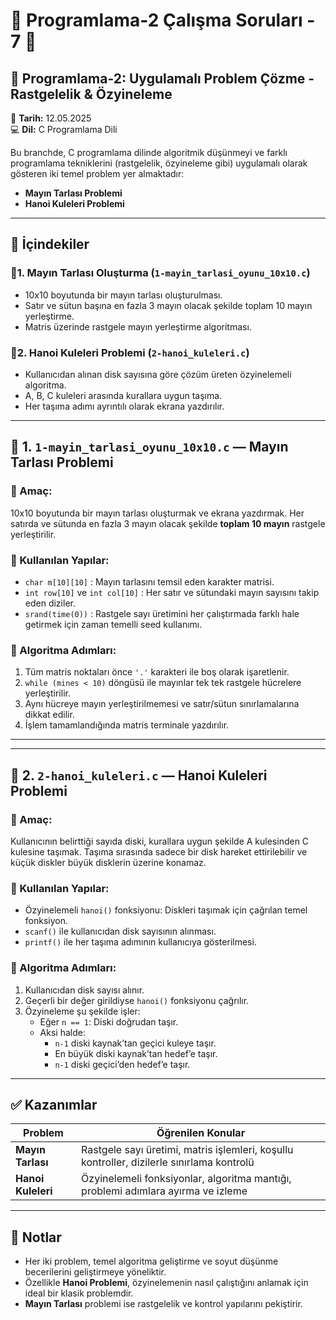 # 🌱 Programlama-2 Çalışma Soruları - 7 🌱

## 📘 Programlama-2: Uygulamalı Problem Çözme - Rastgelelik & Özyineleme  
📅 **Tarih:** 12.05.2025  
💻 **Dil:** C Programlama Dili  

Bu branchde, C programlama dilinde algoritmik düşünmeyi ve farklı programlama tekniklerini (rastgelelik, özyineleme gibi) uygulamalı olarak gösteren iki temel problem yer almaktadır:

- **Mayın Tarlası Problemi**  
- **Hanoi Kuleleri Problemi**

---

## 📂 İçindekiler

### 🔹1. Mayın Tarlası Oluşturma (`1-mayin_tarlasi_oyunu_10x10.c`)
- 10x10 boyutunda bir mayın tarlası oluşturulması.
- Satır ve sütun başına en fazla 3 mayın olacak şekilde toplam 10 mayın yerleştirme.
- Matris üzerinde rastgele mayın yerleştirme algoritması.

### 🔹2. Hanoi Kuleleri Problemi (`2-hanoi_kuleleri.c`)
- Kullanıcıdan alınan disk sayısına göre çözüm üreten özyinelemeli algoritma.
- A, B, C kuleleri arasında kurallara uygun taşıma.
- Her taşıma adımı ayrıntılı olarak ekrana yazdırılır.

---

## 🔹 1. `1-mayin_tarlasi_oyunu_10x10.c` — **Mayın Tarlası Problemi**

### 📌 Amaç:
10x10 boyutunda bir mayın tarlası oluşturmak ve ekrana yazdırmak. Her satırda ve sütunda en fazla 3 mayın olacak şekilde **toplam 10 mayın** rastgele yerleştirilir.

### 📌 Kullanılan Yapılar:
- `char m[10][10]` : Mayın tarlasını temsil eden karakter matrisi.
- `int row[10]` ve `int col[10]` : Her satır ve sütundaki mayın sayısını takip eden diziler.
- `srand(time(0))` : Rastgele sayı üretimini her çalıştırmada farklı hale getirmek için zaman temelli seed kullanımı.

### 🔁 Algoritma Adımları:
1. Tüm matris noktaları önce `'.'` karakteri ile boş olarak işaretlenir.
2. `while (mines < 10)` döngüsü ile mayınlar tek tek rastgele hücrelere yerleştirilir.
3. Aynı hücreye mayın yerleştirilmemesi ve satır/sütun sınırlamalarına dikkat edilir.
4. İşlem tamamlandığında matris terminale yazdırılır.
---

---

## 🔹 2. `2-hanoi_kuleleri.c` — **Hanoi Kuleleri Problemi**

### 📌 Amaç:
Kullanıcının belirttiği sayıda diski, kurallara uygun şekilde A kulesinden C kulesine taşımak. Taşıma sırasında sadece bir disk hareket ettirilebilir ve küçük diskler büyük disklerin üzerine konamaz.

### 📌 Kullanılan Yapılar:
- Özyinelemeli `hanoi()` fonksiyonu: Diskleri taşımak için çağrılan temel fonksiyon.
- `scanf()` ile kullanıcıdan disk sayısının alınması.
- `printf()` ile her taşıma adımının kullanıcıya gösterilmesi.

### 🔁 Algoritma Adımları:
1. Kullanıcıdan disk sayısı alınır.
2. Geçerli bir değer girildiyse `hanoi()` fonksiyonu çağrılır.
3. Özyineleme şu şekilde işler:
   - Eğer `n == 1`: Diski doğrudan taşır.
   - Aksi halde:
     - `n-1` diski kaynak’tan geçici kuleye taşır.
     - En büyük diski kaynak’tan hedef’e taşır.
     - `n-1` diski geçici’den hedef’e taşır.
----------
## ✅ Kazanımlar

|       Problem       |Öğrenilen Konular |
|---------------------|-------------------|
|  **Mayın Tarlası**  | Rastgele sayı üretimi, matris işlemleri, koşullu kontroller, dizilerle sınırlama kontrolü |
|  **Hanoi Kuleleri** | Özyinelemeli fonksiyonlar, algoritma mantığı, problemi adımlara ayırma ve izleme |

---

## 💬 Notlar
- Her iki problem, temel algoritma geliştirme ve soyut düşünme becerilerini geliştirmeye yöneliktir.
- Özellikle **Hanoi Problemi**, özyinelemenin nasıl çalıştığını anlamak için ideal bir klasik problemdir.
- **Mayın Tarlası** problemi ise rastgelelik ve kontrol yapılarını pekiştirir.






